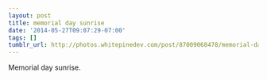 ```yaml
---
layout: post
title: memorial day sunrise
date: '2014-05-27T09:07:29-07:00'
tags: []
tumblr_url: http://photos.whitepinedev.com/post/87009068478/memorial-day-sunrise
---
```

Memorial day sunrise.
